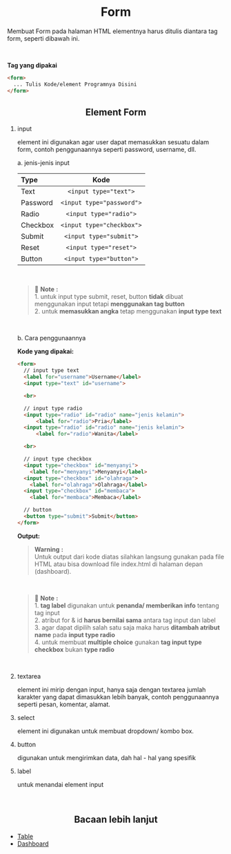 <p align="center">
  <h1 align="center">Form</h1>

Membuat Form pada halaman HTML elementnya harus ditulis diantara tag form, seperti dibawah ini.

<br/>

**Tag yang dipakai**

```html
<form>
  ... Tulis Kode/element Programnya Disini
</form>
```

<h2 align="center" id="element-form">Element Form</h2>


1. input

    element ini digunakan agar user dapat memasukkan sesuatu dalam form, contoh penggunaannya seperti password, username, dll. <br/>


    a. jenis-jenis input

    |Type | Kode |
    | :--- | :----: |
    | Text | ```<input type="text">``` |
    | Password | ```<input type="password">``` |
    | Radio | ```<input type="radio">``` |
    | Checkbox | ```<input type="checkbox">``` |
    | Submit | ```<input type="submit">``` |
    | Reset | ```<input type="reset">``` |
    | Button | ```<input type="button">``` |

    <br/>

    > 📝 **Note** **:** <br/>
        1. untuk input type submit, reset, button **tidak** dibuat menggunakan input tetapi **menggunakan tag button** <br/>
        2. untuk **memasukkan angka** tetap menggunakan **input type text**

    <br/>

    b. Cara penggunaannya

    **Kode yang dipakai:**

    ```html
    <form>
      // input type text
      <label for="username">Username</label>
      <input type="text" id="username">

      <br>

      // input type radio
      <input type="radio" id="radio" name="jenis kelamin">
          <label for="radio">Pria</label>
      <input type="radio" id="radio" name="jenis kelamin">
          <label for="radio">Wanita</label>

      <br>

      // input type checkbox
      <input type="checkbox" id="menyanyi">
        <label for="menyanyi">Menyanyi</label>
      <input type="checkbox" id="olahraga">
        <label for="olahraga">Olahraga</label>
      <input type="checkbox" id="membaca">
        <label for="membaca">Membaca</label>

      // button
      <button type="submit">Submit</button>
    </form>
    ```
    
    **Output:**
    
    > **Warning** **:** <br/>
      Untuk output dari kode diatas silahkan langsung gunakan pada file HTML atau bisa download file index.html di halaman depan (dashboard).
  
   <br/>
  
    > 📝 **Note** **:** <br/>
        1. **tag label** digunakan untuk **penanda/ memberikan info** tentang tag input <br/>
        2. atribut for & id **harus bernilai sama** antara tag input dan label <br/>
        3. agar dapat dipilih salah satu saja maka harus **ditambah atribut name** pada **input type radio** <br/>
        4. untuk membuat **multiple choice** gunakan **tag input type checkbox** bukan **type radio** <br/>

 <br/>
 
2. textarea

    element ini mirip dengan input, hanya saja dengan textarea jumlah karakter yang dapat dimasukkan lebih banyak, contoh penggunaannya seperti pesan, komentar, alamat.

3. select

    element ini digunakan untuk membuat dropdown/ kombo box.

4. button

    digunakan untuk mengirimkan data, dah hal - hal yang spesifik

5. label

    untuk menandai element input

 <br/>
<h2 align="center" id="pranala-menarik">Bacaan lebih lanjut</h2>

- [Table](../table/TABLE.md)
- [Dashboard](../README.md)
